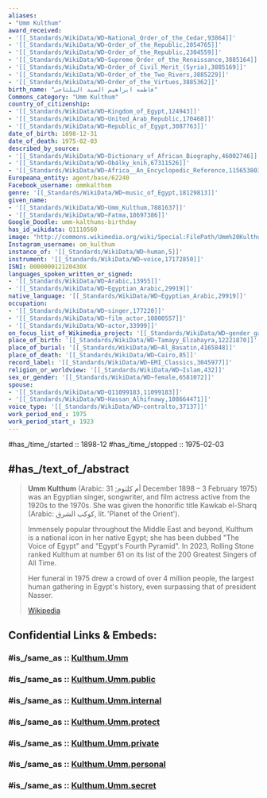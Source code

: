 ```yaml
---
aliases:
- "Umm Kulthum"
award_received:
- '[[_Standards/WikiData/WD~National_Order_of_the_Cedar,93864]]'
- '[[_Standards/WikiData/WD~Order_of_the_Republic,2054765]]'
- '[[_Standards/WikiData/WD~Order_of_the_Republic,2304559]]'
- '[[_Standards/WikiData/WD~Supreme_Order_of_the_Renaissance,3885164]]'
- '[[_Standards/WikiData/WD~Order_of_Civil_Merit_(Syria),3885169]]'
- '[[_Standards/WikiData/WD~Order_of_the_Two_Rivers,3885229]]'
- '[[_Standards/WikiData/WD~Order_of_the_Virtues,3885362]]'
birth_name: "فاطمه ابراهيم السيد البلتاجى"
Commons_category: "Umm Kulthum"
country_of_citizenship:
- '[[_Standards/WikiData/WD~Kingdom_of_Egypt,124943]]'
- '[[_Standards/WikiData/WD~United_Arab_Republic,170468]]'
- '[[_Standards/WikiData/WD~Republic_of_Egypt,3087763]]'
date_of_birth: 1898-12-31
date_of_death: 1975-02-03
described_by_source:
- '[[_Standards/WikiData/WD~Dictionary_of_African_Biography,46002746]]'
- '[[_Standards/WikiData/WD~Obálky_knih,67311526]]'
- '[[_Standards/WikiData/WD~Africa__An_Encyclopedic_Reference,115653803]]'
Europeana_entity: agent/base/62240
Facebook_username: ommkalthom
genre: '[[_Standards/WikiData/WD~music_of_Egypt,18129813]]'
given_name:
- '[[_Standards/WikiData/WD~Umm_Kulthum,7881637]]'
- '[[_Standards/WikiData/WD~Fatma,18697386]]'
Google_Doodle: umm-kalthums-birthday
has_id_wikidata: Q1110560
image: "http://commons.wikimedia.org/wiki/Special:FilePath/Umm%20Kulthum%20in%201950.jpg"
Instagram_username: om_kulthum
instance_of: '[[_Standards/WikiData/WD~human,5]]'
instrument: '[[_Standards/WikiData/WD~voice,17172850]]'
ISNI: 000000012120430X
languages_spoken_written_or_signed:
- '[[_Standards/WikiData/WD~Arabic,13955]]'
- '[[_Standards/WikiData/WD~Egyptian_Arabic,29919]]'
native_language: '[[_Standards/WikiData/WD~Egyptian_Arabic,29919]]'
occupation:
- '[[_Standards/WikiData/WD~singer,177220]]'
- '[[_Standards/WikiData/WD~film_actor,10800557]]'
- '[[_Standards/WikiData/WD~actor,33999]]'
on_focus_list_of_Wikimedia_project: '[[_Standards/WikiData/WD~gender_gap_on_Dutch_Wikipedia,60687720]]'
place_of_birth: '[[_Standards/WikiData/WD~Tamayy_Elzahayra,12221870]]'
place_of_burial: '[[_Standards/WikiData/WD~Al_Basatin,4165848]]'
place_of_death: '[[_Standards/WikiData/WD~Cairo,85]]'
record_label: '[[_Standards/WikiData/WD~EMI_Classics,3045977]]'
religion_or_worldview: '[[_Standards/WikiData/WD~Islam,432]]'
sex_or_gender: '[[_Standards/WikiData/WD~female,6581072]]'
spouse:
- '[[_Standards/WikiData/WD~Q11099183,11099183]]'
- '[[_Standards/WikiData/WD~Hassan_Alhifnawy,108664471]]'
voice_type: '[[_Standards/WikiData/WD~contralto,37137]]'
work_period_end_: 1975
work_period_start_: 1923
---
```


#has_/time_/started ::  1898-12
#has_/time_/stopped ::  1975-02-03  

## #has_/text_of_/abstract 

> **Umm Kulthum** (Arabic: أم كلثوم; 31 December 1898  – 3 February 1975) 
> was an Egyptian singer, songwriter, and film actress active from the 1920s to the 1970s. 
> She was given the honorific title Kawkab el-Sharq (Arabic: كوكب الشرق, lit. 'Planet of the Orient'). 
> 
> Immensely popular throughout the Middle East and beyond, 
> Kulthum is a national icon in her native Egypt; she has been dubbed "The Voice of Egypt" 
> and "Egypt's Fourth Pyramid". 
> In 2023, Rolling Stone ranked Kulthum at number 61 on its list of the 200 Greatest Singers of All Time.
>
> Her funeral in 1975 drew a crowd of over 4 million people, the largest human gathering in Egypt's history, 
> even surpassing that of president Nasser.
>
> [Wikipedia](https://en.wikipedia.org/wiki/Umm%20Kulthum)


## Confidential Links & Embeds: 

### #is_/same_as :: [Kulthum.Umm](/_Standards/Society/Communication/Media/Music/Musician/Kulthum.Umm.md) 

### #is_/same_as :: [Kulthum.Umm.public](/_public/Society/Communication/Media/Music/Musician/Kulthum.Umm.public.md) 

### #is_/same_as :: [Kulthum.Umm.internal](/_internal/Society/Communication/Media/Music/Musician/Kulthum.Umm.internal.md) 

### #is_/same_as :: [Kulthum.Umm.protect](/_protect/Society/Communication/Media/Music/Musician/Kulthum.Umm.protect.md) 

### #is_/same_as :: [Kulthum.Umm.private](/_private/Society/Communication/Media/Music/Musician/Kulthum.Umm.private.md) 

### #is_/same_as :: [Kulthum.Umm.personal](/_personal/Society/Communication/Media/Music/Musician/Kulthum.Umm.personal.md) 

### #is_/same_as :: [Kulthum.Umm.secret](/_secret/Society/Communication/Media/Music/Musician/Kulthum.Umm.secret.md)

